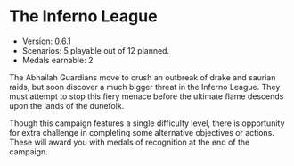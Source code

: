 # The Inferno League
* Version: 0.6.1
* Scenarios: 5 playable out of 12 planned.
* Medals earnable: 2

The Abhailah Guardians move to crush an outbreak of drake and saurian raids, but soon discover a much bigger threat in the Inferno League. They must attempt to stop this fiery menace before the ultimate flame descends upon the lands of the dunefolk.

Though this campaign features a single difficulty level, there is opportunity for extra challenge in completing some alternative objectives or actions. These will award you with medals of recognition at the end of the campaign.
